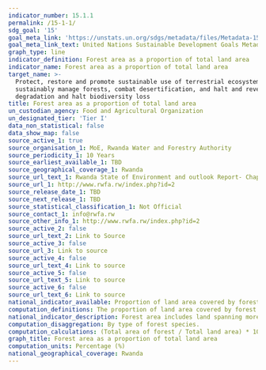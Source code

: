 ```yaml
---
indicator_number: 15.1.1
permalink: /15-1-1/
sdg_goal: '15'
goal_meta_link: 'https://unstats.un.org/sdgs/metadata/files/Metadata-15-01-01.pdf'
goal_meta_link_text: United Nations Sustainable Development Goals Metadata (PDF 379 KB)
graph_type: line
indicator_definition: Forest area as a proportion of total land area
indicator_name: Forest area as a proportion of total land area
target_name: >-
  Protect, restore and promote sustainable use of terrestrial ecosystems,
  sustainably manage forests, combat desertification, and halt and reverse land
  degradation and halt biodiversity loss
title: Forest area as a proportion of total land area
un_custodian_agency: Food and Agricultural Organization
un_designated_tier: 'Tier I'
data_non_statistical: false
data_show_map: false
source_active_1: true
source_organisation_1: MoE, Rwanda Water and Forestry Authority
source_periodicity_1: 10 Years  
source_earliest_available_1: TBD
source_geographical_coverage_1: Rwanda
source_url_text_1: Rwanda State of Environment and outlook Report- Chap VI. Forest and protected areas
source_url_1: http://www.rwfa.rw/index.php?id=2
source_release_date_1: TBD
source_next_release_1: TBD
source_statistical_classification_1: Not Official
source_contact_1: info@rwfa.rw 
source_other_info_1: http://www.rwfa.rw/index.php?id=2 
source_active_2: false
source_url_text_2: Link to Source
source_active_3: false
source_url_3: Link to source
source_active_4: false
source_url_text_4: Link to source
source_active_5: false
source_url_text_5: Link to source
source_active_6: false
source_url_text_6: Link to source
national_indicator_available: Proportion of land area covered by forest
computation_definitions: The proportion of land area covered by forest is the amount of forest area in the total land area.
national_indicator_description: Forest area includes land spanning more than 0.25 hectares with trees higher than 5 metres and a canopy cover of more than 10 per cent. Areas under reforestation that have not yet reached but are expected to reach a tree height of 5 metres and canopy cover of 10 per cent are included, as are temporarily unstocked areas, resulting from human intervention or natural causes, which are expected to regenerate. Also included are; areas with bamboo and palms, provided that height and canopy cover criteria are met; forest roads, firebreaks and other small open areas; forest in national parks, nature reserves and other protected areas such as those of specific scientific, historical, cultural or spiritual interest; windbreaks, shelterbelts and corridors of trees with an area of more than 0.25 hectares and width of more than 20 metres; and plantations primarily used for forestry or protective purposes, such as rubber-wood plantations . Forest area excludes land that is predominantly under agricultural or urban land use, such as tree stands in agricultural production systems (e.g. fruit plantations and agroforestry systems), and trees in urban parks and gardens. Land area is the total surface area of a country less the area covered by inland waters, like major rivers and lakes.
computation_disaggregation: By type of forest species.
computation_calculations: (Total area of forest / Total land area) * 100
graph_title: Forest area as a proportion of total land area
computation_units: Percentage (%)
national_geographical_coverage: Rwanda
---
```

